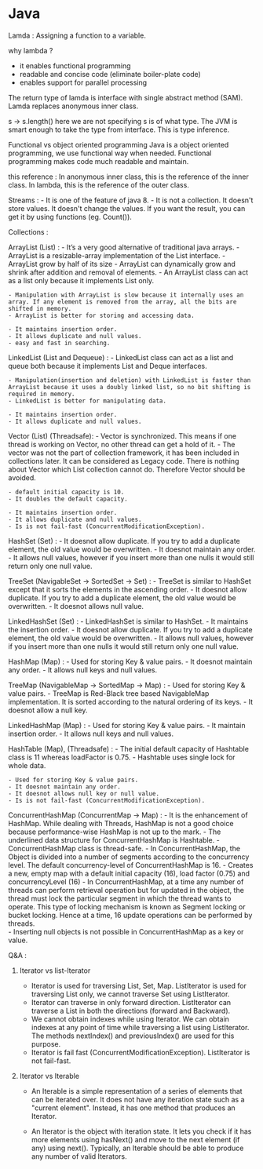 # Java

Lamda : Assigning a function to a variable.

why lambda ?
 - it enables functional programming
 - readable and concise code (eliminate boiler-plate code)
 - enables support for parallel processing
 
The return type of lamda is interface with single abstract method (SAM).
Lamda replaces anonymous inner class.

s -> s.length()
here we are not specifying s is of what type. The JVM is smart enough to take the type from interface. This is type inference.
 
Functional vs object oriented programming
  Java is a object oriented programming, we use functional way when needed. Functional programming makes code much readable and maintain.
  
this reference :
	In anonymous inner class, this is the reference of the inner class.
	In lambda, this is the reference of the outer class.
	
Streams :
	- It is one of the feature of java 8.
	- It is not a collection. It doesn't store values. It doesn't change the values. 
	  If you want the result, you can get it by using functions (eg. Count()).
	
Collections :

ArrayList (List) :
	- It’s a very good alternative of traditional java arrays.
	- ArrayList is a resizable-array implementation of the List interface.
	- ArrayList grow by half of its size
	- ArrayList can dynamically grow and shrink after addition and removal of elements.
	- An ArrayList class can act as a list only because it implements List only.
	
	- Manipulation with ArrayList is slow because it internally uses an array. If any element is removed from the array, all the bits are shifted in memory.
	- ArrayList is better for storing and accessing data.
	
	- It maintains insertion order.
	- It allows duplicate and null values.
	- easy and fast in searching.
	
LinkedList (List and Dequeue) :
	- LinkedList class can act as a list and queue both because it implements List and Deque interfaces.
	
	- Manipulation(insertion and deletion) with LinkedList is faster than ArrayList because it uses a doubly linked list, so no bit shifting is required in memory.
	- LinkedList is better for manipulating data.
	
	- It maintains insertion order.	
	- It allows duplicate and null values.
	
Vector (List) (Threadsafe): 
	- Vector is synchronized. This means if one thread is working on Vector, no other thread can get a hold of it.
	- The vector was not the part of collection framework, it has been included in collections later. It can be considered as Legacy code. 
	  There is nothing about Vector which List collection cannot do. Therefore Vector should be avoided.
	
	- default initial capacity is 10.
	- It doubles the default capacity.
	
	- It maintains insertion order.
	- It allows duplicate and null values.
	- Is is not fail-fast (ConcurrentModificationException).
	
HashSet (Set) : 
	- It doesnot allow duplicate. If you try to add a duplicate element, the old value would be overwritten.
	- It doesnot maintain any order.
	- It allows null values, however if you insert more than one nulls it would still return only one null value.
	
TreeSet (NavigableSet -> SortedSet -> Set) : 
	- TreeSet is similar to HashSet except that it sorts the elements in the ascending order.
	- It doesnot allow duplicate. If you try to add a duplicate element, the old value would be overwritten.
	- It doesnot allows null value.
	
LinkedHashSet (Set) : 
	- LinkedHashSet is similar to HashSet.
	- It maintains the insertion order.
	- It doesnot allow duplicate. If you try to add a duplicate element, the old value would be overwritten.
	- It allows null values, however if you insert more than one nulls it would still return only one null value.
	
HashMap (Map) :	
	- Used for storing Key & value pairs.
	- It doesnot maintain any order.
	- It allows null keys and null values.
	
TreeMap (NavigableMap -> SortedMap -> Map) : 
	- Used for storing Key & value pairs.
	- TreeMap is Red-Black tree based NavigableMap implementation. It is sorted according to the natural ordering of its keys.
	- It doesnot allow a null key.

LinkedHashMap (Map) :
	- Used for storing Key & value pairs.
	- It maintain insertion order.
	- It allows null keys and null values.		
	
HashTable (Map), (Threadsafe) :
	- The initial default capacity of Hashtable class is 11 whereas loadFactor is 0.75.
	- Hashtable uses single lock for whole data.	
	
	- Used for storing Key & value pairs.
	- It doesnot maintain any order.
	- It doesnot allows null key or null value.	
	- Is is not fail-fast (ConcurrentModificationException).	
	  
ConcurrentHashMap (ConcurrentMap -> Map) :
	- It is the enhancement of HashMap. While dealing with Threads, HashMap is not a good choice because performance-wise HashMap is not up to the mark.
	- The underlined data structure for ConcurrentHashMap is Hashtable.
	- ConcurrentHashMap class is thread-safe.
	- In ConcurrentHashMap, the Object is divided into a number of segments according to the concurrency level. 
	  The default concurrency-level of ConcurrentHashMap is 16.
	- Creates a new, empty map with a default initial capacity (16), load factor (0.75) and concurrencyLevel (16)
	- In ConcurrentHashMap, at a time any number of threads can perform retrieval operation but for updated in the object, 
	  the thread must lock the particular segment in which the thread wants to operate. 
	  This type of locking mechanism is known as Segment locking or bucket locking. Hence at a time, 16 update operations can be performed by threads.  
	- Inserting null objects is not possible in ConcurrentHashMap as a key or value.  
	
	
Q&A : 

1. Iterator vs list-Iterator
	- Iterator is used for traversing List, Set, Map.
	  ListIterator is used for traversing List only, we cannot traverse Set using ListIterator.	
	- Iterator can traverse in only forward direction.
	  ListIterator can traverse a List in both the directions (forward and Backward).
	- We cannot obtain indexes while using Iterator.
	  We can obtain indexes at any point of time while traversing a list using ListIterator. The methods nextIndex() and previousIndex() are used for this purpose.
	- Iterator is fail fast (ConcurrentModificationException).
      ListIterator is not fail-fast.  
      
2. Iterator vs Iterable      
	- An Iterable is a simple representation of a series of elements that can be iterated over. 
	  It does not have any iteration state such as a "current element". Instead, it has one method that produces an Iterator.
	
	- An Iterator is the object with iteration state. 
	  It lets you check if it has more elements using hasNext() and move to the next element (if any) using next().
      Typically, an Iterable should be able to produce any number of valid Iterators.
      
      
